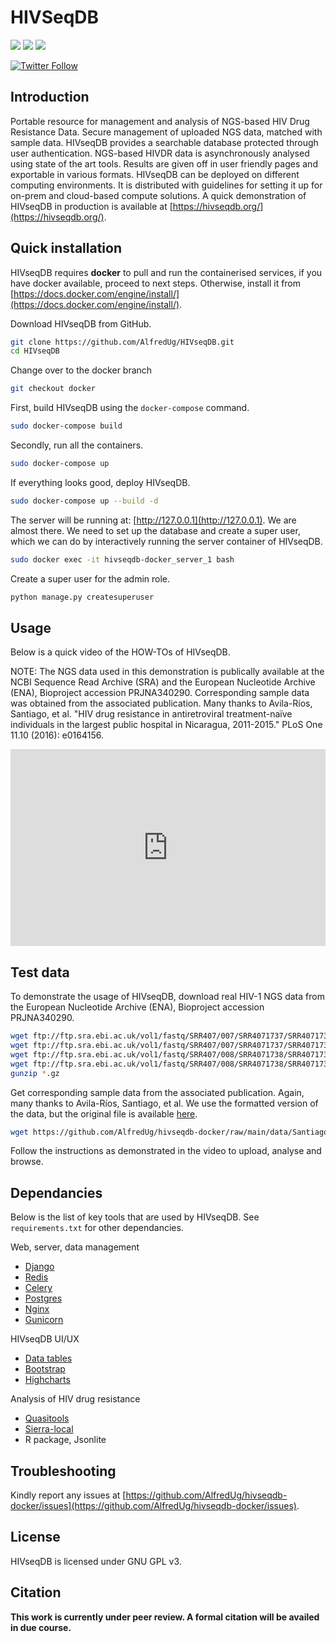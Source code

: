 # HIVSeqDB

[![](https://img.shields.io/badge/uses-docker-orange)](https://docs.docker.com/get-docker)
[![](https://img.shields.io/badge/uses-conda-yellowgreen)](https://docs.conda.io/projects/conda/en/latest/user-guide/install/index.html)
[![](https://img.shields.io/badge/License-GPLv3-blue.svg)](https://www.gnu.org/licenses/gpl-3.0)

[![Twitter Follow](https://img.shields.io/twitter/follow/alfred_ug.svg?style=social)](https://twitter.com/alfred_ug) 

## Introduction

Portable resource for management and analysis of NGS-based HIV Drug Resistance Data. Secure management of uploaded NGS data, matched with sample data. HIVseqDB provides a searchable database protected through user authentication. NGS-based HIVDR data is asynchronously analysed using state of the art tools. Results are given off in user friendly pages and exportable in various formats. HIVseqDB can be deployed on different computing environments. It is distributed with guidelines for setting it up for on-prem and cloud-based compute solutions. A quick demonstration of HIVseqDB in production is available at [https://hivseqdb.org/](https://hivseqdb.org/).

## Quick installation

HIVseqDB requires **docker** to pull and run the containerised services, if you have docker available, proceed to next steps. Otherwise, install it from [https://docs.docker.com/engine/install/](https://docs.docker.com/engine/install/).

Download HIVseqDB from GitHub.
```bash
git clone https://github.com/AlfredUg/HIVseqDB.git
cd HIVseqDB
```

Change over to the docker branch

```bash
git checkout docker
```

First, build HIVseqDB using the `docker-compose` command.

```bash
sudo docker-compose build
```

Secondly, run all the containers.

```bash
sudo docker-compose up
```

If everything looks good, deploy HIVseqDB.

```bash
sudo docker-compose up --build -d
```

The server will be running at: [http://127.0.0.1](http://127.0.0.1). We are almost there. We need to set up the database and create a super user, which we can do by interactively running the server container of HIVseqDB.

```bash
sudo docker exec -it hivseqdb-docker_server_1 bash
```

Create a super user for the admin role.

```bash
python manage.py createsuperuser
```

## Usage

Below is a quick video of the HOW-TOs of HIVseqDB. 

NOTE: The NGS data used in this demonstration is publically available at the NCBI Sequence Read Archive (SRA) and the European Nucleotide Archive (ENA), Bioproject accession PRJNA340290. Corresponding sample data was obtained from the associated publication. Many thanks to Avila-Ríos, Santiago, et al. "HIV drug resistance in antiretroviral treatment-naïve individuals in the largest public hospital in Nicaragua, 2011-2015." PLoS One 11.10 (2016): e0164156.

<iframe width="100%" height="315" src="https://www.youtube.com/embed/JFPegaIcD7w" title="YouTube video player" frameborder="0" allow="accelerometer; autoplay; clipboard-write; encrypted-media; gyroscope; picture-in-picture; web-share" allowfullscreen></iframe>

## Test data

To demonstrate the usage of HIVseqDB, download real HIV-1 NGS data from the European Nucleotide Archive (ENA), Bioproject accession PRJNA340290. 

```bash
wget ftp://ftp.sra.ebi.ac.uk/vol1/fastq/SRR407/007/SRR4071737/SRR4071737_1.fastq.gz
wget ftp://ftp.sra.ebi.ac.uk/vol1/fastq/SRR407/007/SRR4071737/SRR4071737_2.fastq.gz
wget ftp://ftp.sra.ebi.ac.uk/vol1/fastq/SRR407/008/SRR4071738/SRR4071738_1.fastq.gz
wget ftp://ftp.sra.ebi.ac.uk/vol1/fastq/SRR407/008/SRR4071738/SRR4071738_2.fastq.gz
gunzip *.gz
```

Get corresponding sample data from the associated publication. Again, many thanks to Avila-Ríos, Santiago, et al. We use the formatted version of the data, but the original file is available [here](https://journals.plos.org/plosone/article?id=10.1371/journal.pone.0164156#sec024).

```bash
wget https://github.com/AlfredUg/hivseqdb-docker/raw/main/data/Santiago_Nicagura_2016.csv
```

Follow the instructions as demonstrated in the video to upload, analyse and browse.

## Dependancies

Below is the list of key tools that are used by HIVseqDB. See `requirements.txt` for other dependancies.

Web, server, data management
+ [Django](#)
+ [Redis](#)
+ [Celery](#)
+ [Postgres](#)
+ [Nginx](#)
+ [Gunicorn](#)

HIVseqDB UI/UX
+ [Data tables](#)
+ [Bootstrap](#)
+ [Highcharts](#)

Analysis of HIV drug resistance
+ [Quasitools](https://phac-nml.github.io/quasitools/)
+ [Sierra-local](https://github.com/PoonLab/sierra-local)
+ R package, Jsonlite

## Troubleshooting

Kindly report any issues at [https://github.com/AlfredUg/hivseqdb-docker/issues](https://github.com/AlfredUg/hivseqdb-docker/issues).

## License

HIVseqDB is licensed under GNU GPL v3.

## Citation

**This work is currently under peer review. A formal citation will be availed in due course.**
